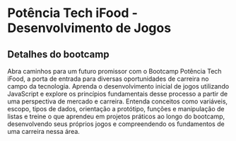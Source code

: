 # Potência Tech iFood - Desenvolvimento de Jogos

## Detalhes do bootcamp

Abra caminhos para um futuro promissor com o Bootcamp Potência Tech iFood, a porta de entrada para diversas oportunidades de carreira no campo da tecnologia. Aprenda o desenvolvimento inicial de jogos utilizando JavaScript e explore os princípios fundamentais desse processo a partir de uma perspectiva de mercado e carreira. Entenda conceitos como variáveis, escopo, tipos de dados, orientação a protótipo, funções e manipulação de listas e treine o que aprendeu em projetos práticos ao longo do bootcamp, desenvolvendo seus próprios jogos e compreendendo os fundamentos de uma carreira nessa área.
